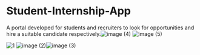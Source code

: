 # Student-Internship-App
A portal developed for students and recruiters to look for opportunities and hire a suitable candidate respectively.![image (4)](https://user-images.githubusercontent.com/98694575/209482463-c56de3e7-f29c-4046-ae7d-ad64b334d14e.png)
![image (5)](https://user-images.githubusercontent.com/98694575/209482466-2067c4bf-b8a4-48ee-bbce-9514b382992b.png)

![1](https://user-images.githubusercontent.com/98694575/209482438-5c082efc-a84e-4a34-bd73-46f0ad36eb01.png)
![image (2)](https://user-images.githubusercontent.com/98694575/209482449-3922da5b-5ebc-4709-905e-5b8822a1f509.png)![image (3)](https://user-images.githubusercontent.com/98694575/209482456-a2a24d8f-4982-4d8a-92a6-a7861a443785.png)

